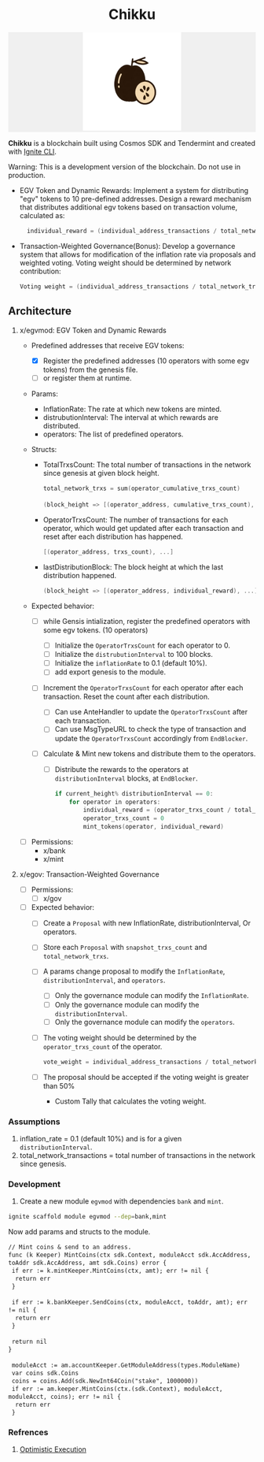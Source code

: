 <h1 align="center">Chikku</h1>

<!-- show image in middle -->
<p align="center" style="text-align: center; background-color: #f0f0f0;">
  <img src="public/chikku.png" alt="Chikku" width="200"/>
</p>

**Chikku** is a blockchain built using Cosmos SDK and Tendermint and created with [Ignite CLI](https://ignite.com/cli).

Warning: This is a development version of the blockchain. Do not use in production.

- EGV Token and Dynamic Rewards: Implement a system for distributing "egv" tokens to 10 pre-defined addresses. Design a reward mechanism that distributes additional egv tokens based on transaction volume, calculated as:

  ```go
    individual_reward = (individual_address_transactions / total_network_transactions) * (inflation_rate * total_supply).
  ```

- Transaction-Weighted Governance(Bonus): Develop a governance system that allows for modification of the inflation rate via proposals and weighted voting. Voting weight should be determined by network contribution:

  ```go
  Voting weight = (individual_address_transactions / total_network_transactions)
  ```

## Architecture

1. x/egvmod: EGV Token and Dynamic Rewards

    - Predefined addresses that receive EGV tokens:

      - [X] Register the predefined addresses (10 operators with some egv tokens) from the genesis file.
      - [ ] or register them at runtime.

    - Params:

      - InflationRate: The rate at which new tokens are minted.
      - distrubutionInterval: The interval at which rewards are distributed.
      - operators: The list of predefined operators.

    - Structs:

      - TotalTrxsCount: The total number of transactions in the network since genesis at given block height.

        ```go
        total_network_trxs = sum(operator_cumulative_trxs_count)

        (block_height => [(operator_address, cumulative_trxs_count), ...])
        ```

      - OperatorTrxsCount: The number of transactions for each operator, which would get updated after each transaction and reset after each distribution has happened.

        ``` go
        [(operator_address, trxs_count), ...]
        ```

      - lastDistributionBlock: The block height at which the last distribution happened.

        ```go
        (block_height => [(operator_address, individual_reward), ...])
        ```

    - Expected behavior:

      - [ ] while Gensis intialization, register the predefined operators with some egv tokens. (10 operators)

        - [ ] Initialize the `OperatorTrxsCount` for each operator to 0.
        - [ ] Initialize the `distrubutionInterval` to 100 blocks.
        - [ ] Initialize the `inflationRate` to 0.1 (default 10%).
        - [ ] add export genesis to the module.

      - [ ] Increment the `OperatorTrxsCount` for each operator after each transaction. Reset the count after each distribution.

        - [ ] Can use AnteHandler to update the `OperatorTrxsCount` after each transaction.
        - [ ] Can use MsgTypeURL to check the type of transaction and update the `OperatorTrxsCount` accordingly from `EndBlocker`.

      - [ ] Calculate & Mint new tokens and distribute them to the operators.

        - [ ] Distribute the rewards to the operators at `distributionInterval` blocks, at `EndBlocker`.

          ```go
          if current_height% distributionInterval == 0:
              for operator in operators:
                  individual_reward = (operator_trxs_count / total_network_trxs) * (inflation_rate * total_supply)
                  operator_trxs_count = 0
                  mint_tokens(operator, individual_reward)
          ```

    - [ ] Permissions:
      - x/bank
      - x/mint

2. x/egov: Transaction-Weighted Governance
    - [ ] Permissions:
      - [ ] x/gov
    - [ ] Expected behavior:
      - [ ] Create a `Proposal` with new InflationRate, distributionInterval, Or operators.
      - [ ] Store each `Proposal` with `snapshot_trxs_count` and `total_network_trxs`.
      - [ ] A params change proposal to modify the `InflationRate`, `distributionInterval`, and `operators`.
        - [ ] Only the governance module can modify the `InflationRate`.
        - [ ] Only the governance module can modify the `distributionInterval`.
        - [ ] Only the governance module can modify the `operators`.
      - [ ] The voting weight should be determined by the `operator_trxs_count` of the operator.

        ```go
        vote_weight = individual_address_transactions / total_network_transactions
        ```

      - [ ] The proposal should be accepted if the voting weight is greater than 50%
        - Custom Tally that calculates the voting weight.

### Assumptions

1. inflation_rate = 0.1 (default 10%) and is for a given `distributionInterval`.
2. total_network_transactions = total number of transactions in the network since genesis.

### Development

1. Create a new module `egvmod` with dependencies `bank` and `mint`.

  ```sh
  ignite scaffold module egvmod --dep=bank,mint
  ```

Now add params and structs to the module.

```
// Mint coins & send to an address.
func (k Keeper) MintCoins(ctx sdk.Context, moduleAcct sdk.AccAddress, toAddr sdk.AccAddress, amt sdk.Coins) error {
 if err := k.mintKeeper.MintCoins(ctx, amt); err != nil {
  return err
 }

 if err := k.bankKeeper.SendCoins(ctx, moduleAcct, toAddr, amt); err != nil {
  return err
 }

 return nil
}

 moduleAcct := am.accountKeeper.GetModuleAddress(types.ModuleName)
 var coins sdk.Coins
 coins = coins.Add(sdk.NewInt64Coin("stake", 1000000))
 if err := am.keeper.MintCoins(ctx.(sdk.Context), moduleAcct, moduleAcct, coins); err != nil {
  return err
 }
```


### Refrences
1. [Optimistic Execution](https://docs.cosmos.network/main/build/rfc/rfc-005-optimistic-execution)